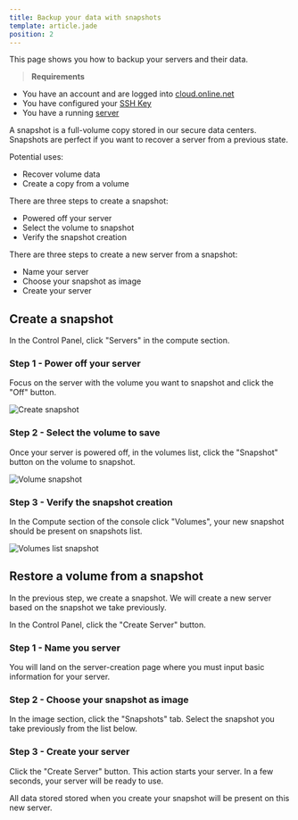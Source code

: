 ```yaml
---
title: Backup your data with snapshots
template: article.jade
position: 2
---
```


This page shows you how to backup your servers and their data.

> <strong>Requirements</strong>
- You have an account and are logged into [cloud.online.net](//cloud.online.net)
- You have configured your [SSH Key](/account/ssh_keys.html)
- You have a running [server](/howto/create_instance.html)

A snapshot is a full-volume copy stored in our secure data centers.<br/>
Snapshots are perfect if you want to recover a server from a previous state. 

Potential uses:

- Recover volume data
- Create a copy from a volume

There are three steps to create a snapshot:

- Powered off your server
- Select the volume to snapshot
- Verify the snapshot creation

There are three steps to create a new server from a snapshot:

- Name your server
- Choose your snapshot as image
- Create your server

## Create a snapshot

In the Control Panel, click "Servers" in the compute section.

### Step 1 - Power off your server

Focus on the server with the volume you want to snapshot and click the "Off" button.

![Create snapshot](../../images/create_snapshot.png "Create snapshot")

### Step 2 - Select the volume to save

Once your server is powered off, in the volumes list, click the "Snapshot" button on the volume to snapshot.

![Volume snapshot](../../images/volume_snapshot.png "Volume snapshot")

### Step 3 - Verify the snapshot creation

In the Compute section of the console click "Volumes", your new snapshot should be present on snapshots list.

![Volumes list snapshot](../../images/volumes_list_snapshot.png "Volumes list snapshot")

## Restore a volume from a snapshot

In the previous step, we create a snapshot.
We will create a new server based on the snapshot we take previously.

In the Control Panel, click the "Create Server" button.

###  Step 1 - Name you server

You will land on the server-creation page where you must input basic information for your server.

### Step 2 - Choose your snapshot as image

In the image section, click the "Snapshots" tab. Select the snapshot you take previously from the list below.

### Step 3 - Create your server

Click the "Create Server" button. This action starts your server. In a few seconds, your server will be ready to use.

All data stored stored when you create your snapshot will be present on this new server.
